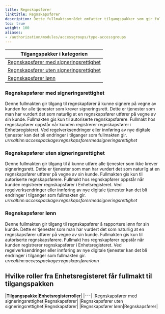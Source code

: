 ```yaml
---
title: Regnskapsfører
linktitle: Regnskapsfører
description: Dette fullmaktsområdet omfatter tilgangspakker som gir fullmakter til tjenester og ressurser som er aktuelle for regnskapsfører å benytte på vegne av kunder. Ved regelverksendringer eller innføring av nye digitale tjenester kan det bli endringer i tilganger som fullmaktene gir.
toc: true
weight: 100
aliases:
- /authorization/modules/accessgroups/type-accessgroups
---
```


|**Tilgangspakker i kategorien**|
|---|
|[Regnskapsfører med signeringsrettighet](http://docs.altinn.studio/authorization/what-do-you-get/accessgroups/type-accessgroups/regnskapsforer/#regnskapsfører-med-signeringsrettighet)|
|[Regnskapsfører uten signeringsrettighet](http://docs.altinn.studio/authorization/what-do-you-get/accessgroups/type-accessgroups/regnskapsforer/#regnskapsfører-uten-signeringsrettighet)|
|[Regnskapsfører lønn](http://docs.altinn.studio/authorization/what-do-you-get/accessgroups/type-accessgroups/regnskapsforer/#regnskapsfører-lønn)|


### Regnskapsfører med signeringsrettighet
Denne fullmakten gir tilgang til regnskapfører å kunne signere på vegne av kunden for alle tjenester som krever signeringsrett. Dette er tjenester som man har vurdert det som naturlig at en regnskapsfører utfører på vegne av sin kunde. Fullmakten gis kun til autoriserte regnskapsførere. Fullmakt hos regnskapfører oppstår når kunden registrerer regnskapsfører i Enhetsregisteret. Ved regelverksendringer eller innføring av nye digitale tjenester kan det bli endringer i tilganger som fullmakten gir.  
*urn:altinn:accesspackage:regnskapsforermedsigneringsrettighet*

### Regnskapsfører uten signeringsrettighet
Denne fullmakten gir tilgang til å kunne utføre alle tjenester som ikke krever signeringsrett. Dette er tjenester som man har vurdert det som naturlig at en regnskapsfører utfører på vegne av sin kunde. Fullmakten gis kun til autoriserte regnskapsførere. Fullmakt hos regnskapfører oppstår når kunden registrerer regnskapsfører i Enhetsregisteret. Ved regelverksendringer eller innføring av nye digitale tjenester kan det bli endringer i tilganger som fullmakten gir.  
*urn:altinn:accesspackage:regnskapsforermedsigneringsrettighet*

### Regnskapsfører lønn
Denne fullmakten gir tilgang til regnskapsfører å rapportere lønn for sin kunde. Dette er tjenester som man har vurdert det som naturlig at en regnskapsfører utfører på vegne av sin kunde. Fullmakten gis kun til autoriserte regnskapsførere. Fullmakt hos regnskapfører oppstår når kunden registrerer regnskapsfører i Enhetsregisteret. Ved regelverksendringer eller innføring av nye digitale tjenester kan det bli endringer i tilganger som fullmakten gir.  
*urn:altinn:accesspackage:regnskapsførerlonn*

## Hvilke roller fra Enhetsregisteret får fullmakt til tilgangspakken
|**Tilgangspakke**|**Enhetsregisterroller**|
|---|
|Regnskapsfører med signeringsrettighet|Regnskapsfører|
|Regnskapsfører uten signeringsrettighet|Regnskapsfører|
|Regnskapsfører lønn|Regnskapsfører|

